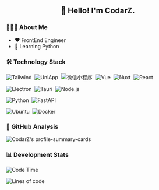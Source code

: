 <h2 align="center">👋 Hello! I'm CodarZ.</h2>

### 👨🏻‍💻 About Me

- ❤️ FrontEnd Engineer
- 🌱 Learning Python


### 🛠 Technology Stack

![Tailwind](https://img.shields.io/badge/-Tailwind-fff?logo=tailwindcss)&nbsp;
![UniApp](https://img.shields.io/badge/-UniApp-fff?logo=data:image/png;base64,iVBORw0KGgoAAAANSUhEUgAAADIAAAAyCAYAAAAeP4ixAAABCElEQVRoge3YMa4BURSH8Y8o7UAp0WgkotBZwluAfhqlZSgUGr23ENUUCpppJnTswAIUSCaTiziZJ8d9/193zdzrfMltABF5plb+oLscDoAV0Pn8OC/lwDhL0k35QT3wstcIuM61Cj0IhXiNuAvOFwr5SgrxRiHeKMSbhnHfAVgU1i1gajhnBpwK6wnQtgxkDTlmSTq/L7rLYQ9byG+WpLvCOT8YQ6K5WgrxRiHeKMQbhXijEG8U4o1CvIkmxPrDquwMrI37KlFJSJake2BUxVlW0VytaEKsV6t5+8Ohak3rRmtIH9hav/QvRHO1FOKNQrwJheQfn+I9wflCIeNHLzuQc51PRP6rC1ZeIm1I8cC5AAAAAElFTkSuQmCC)&nbsp;
![微信小程序](https://img.shields.io/badge/-小程序-fff?logo=wechat)&nbsp;
![Vue](https://img.shields.io/badge/-Vue-fff?logo=vuedotjs)&nbsp;
![Nuxt](https://img.shields.io/badge/-Nuxt-fff?logo=nuxt)&nbsp;
![React](https://img.shields.io/badge/-React-fff?logo=react)&nbsp;

![Electron](https://img.shields.io/badge/-Electron-fff?logo=electron)&nbsp;
![Tauri](https://img.shields.io/badge/Tauri-fff?logo=tauri)&nbsp;
![Node.js](https://img.shields.io/badge/-Node.js-fff?logo=node.js)&nbsp;

![Python](https://img.shields.io/badge/-Python-fff?logo=python)&nbsp;
![FastAPI](https://img.shields.io/badge/FastAPI-fff?logo=fastapi)&nbsp;

![Ubuntu](https://img.shields.io/badge/-Ubuntu-fff?logo=ubuntu)&nbsp;
![Docker](https://img.shields.io/badge/-Docker-fff?logo=docker)&nbsp;


### 🔭 GitHub Analysis

<!-- 
参考：https://github.com/anuraghazra/github-readme-stats 
-->

<p align="left">
  <img src="http://github-profile-summary-cards.vercel.app/api/cards/profile-details?username=CodarZ&theme=vue&include_all_commits=true&count_private=true&hide=contribs,issues" alt="CodarZ's profile-summary-cards"  />
</p>


### 📊 Development Stats

<!--START_SECTION:waka-->
![Code Time](http://img.shields.io/badge/Code%20Time-1%2C203%20hrs%2038%20mins-blue)

![Lines of code](https://img.shields.io/badge/%E4%BB%8E%E3%80%8CHello%20World%E3%80%8D%E8%B5%B7%E6%88%91%E5%B7%B2%E7%BB%8F%E5%86%99%E4%BA%86-430.3%20thousand%20%E8%A1%8C%E4%BB%A3%E7%A0%81-blue)


<!--END_SECTION:waka-->

